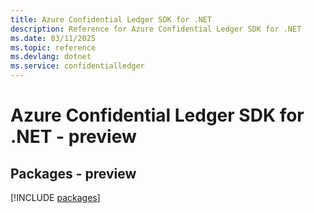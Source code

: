 ```yaml
---
title: Azure Confidential Ledger SDK for .NET
description: Reference for Azure Confidential Ledger SDK for .NET
ms.date: 03/11/2025
ms.topic: reference
ms.devlang: dotnet
ms.service: confidentialledger
---
```

# Azure Confidential Ledger SDK for .NET - preview
## Packages - preview
[!INCLUDE [packages](confidential-ledger-index.md)]